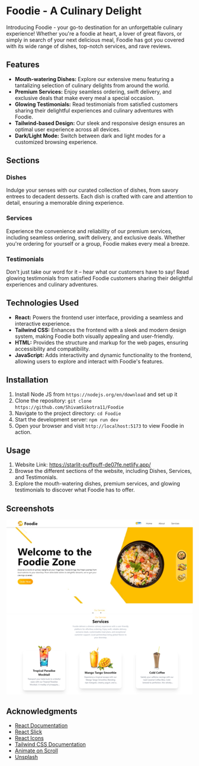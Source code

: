 # Foodie - A Culinary Delight

Introducing Foodie - your go-to destination for an unforgettable culinary experience! Whether you're a foodie at heart, a lover of great flavors, or simply in search of your next delicious meal, Foodie has got you covered with its wide range of dishes, top-notch services, and rave reviews.

## Features

- **Mouth-watering Dishes:** Explore our extensive menu featuring a tantalizing selection of culinary delights from around the world.
- **Premium Services:** Enjoy seamless ordering, swift delivery, and exclusive deals that make every meal a special occasion.
- **Glowing Testimonials:** Read testimonials from satisfied customers sharing their delightful experiences and culinary adventures with Foodie.
- **Tailwind-based Design:** Our sleek and responsive design ensures an optimal user experience across all devices.
- **Dark/Light Mode:** Switch between dark and light modes for a customized browsing experience.

## Sections

### Dishes

Indulge your senses with our curated collection of dishes, from savory entrees to decadent desserts. Each dish is crafted with care and attention to detail, ensuring a memorable dining experience.

### Services

Experience the convenience and reliability of our premium services, including seamless ordering, swift delivery, and exclusive deals. Whether you're ordering for yourself or a group, Foodie makes every meal a breeze.

### Testimonials

Don't just take our word for it – hear what our customers have to say! Read glowing testimonials from satisfied Foodie customers sharing their delightful experiences and culinary adventures.

## Technologies Used

- **React:** Powers the frontend user interface, providing a seamless and interactive experience.
- **Tailwind CSS:** Enhances the frontend with a sleek and modern design system, making Foodie both visually appealing and user-friendly.
- **HTML:** Provides the structure and markup for the web pages, ensuring accessibility and compatibility.
- **JavaScript:** Adds interactivity and dynamic functionality to the frontend, allowing users to explore and interact with Foodie's features.

## Installation
1. Install Node JS from `https://nodejs.org/en/download` and set up it
2. Clone the repository: `git clone https://github.com/ShivamSikotra11/Foodie`
3. Navigate to the project directory: `cd Foodie`
4. Start the development server: `npm run dev`
5. Open your browser and visit `http://localhost:5173` to view Foodie in action.

## Usage
1. Website Link: https://starlit-puffpuff-de07fe.netlify.app/
2. Browse the different sections of the website, including Dishes, Services, and Testimonials.
3. Explore the mouth-watering dishes, premium services, and glowing testimonials to discover what Foodie has to offer.


## Screenshots
![Appointment Page](hero.jpg)
![Appointment Page](section.png)


## Acknowledgments

- [React Documentation](https://reactjs.org/docs/getting-started.html)
- [React Slick](https://react-slick.neostack.com/)
- [React Icons](https://react-icons.github.io/react-icons/)
- [Tailwind CSS Documentation](https://tailwindcss.com/docs)
- [Animate on Scroll](https://michalsnik.github.io/aos/)
- [Unsplash](https://unsplash.com/) 
